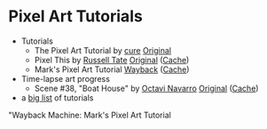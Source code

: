 Pixel Art Tutorials
===
- Tutorials
  - The Pixel Art Tutorial by [cure][logan tanner] [Original][cure's tutorial]
  - Pixel This by [Russell Tate][] [Original][pixel this] ([Cache](pixelthis.md))
  - Mark's Pixel Art Tutorial [Wayback][mark's tutorial] ([Cache](mark.md))
- Time-lapse art progress
  - Scene #38, "Boat House" by [Octavi Navarro][] [Original][scene 38] ([Cache](scene39.md))
- a [big list](http://www.pixelprospector.com/the-big-list-of-pixel-art-tutorials/) of tutorials

[russell tate]: http://www.istockphoto.com/RUSSELLTATEdotCOM "Russell Tate"
[logan tanner]: http://www.logantannerart.com/ "Logan Tanner"
[octavi navarro]: http://pixelshuh.com "Pixels Huh"

[pixel this]: http://ihaveanidea.org/articles/2011/10/07/pixel-this-how-to-draw-with-pixels/
    "Pixel This: How to Draw with Pixels"
[scene 38]: http://pixelshuh.tumblr.com/post/158506179429/scene-38-the-boathouse-pixel-art-illustrations
    "Scene #38, 'Boat House'"
[cure's tutorial]: http://pixeljoint.com/forum/forum_posts.asp?TID=11299
    "The Pixel Art Tutorial"
[mark's tutorial]: http://web.archive.org/web/20131114195509/http://www.natomic.com/hosted/marks/mpat/
    "Wayback Machine: Mark's Pixel Art Tutorial
